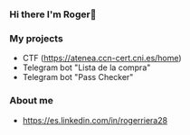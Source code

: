 ### Hi there I'm Roger👋

### My projects
* CTF (https://atenea.ccn-cert.cni.es/home)
* Telegram bot "Lista de la compra"
* Telegram bot "Pass Checker"

### About me 
* https://es.linkedin.com/in/rogerriera28
